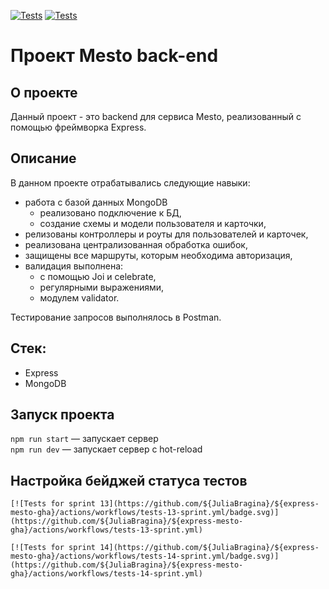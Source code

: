 [![Tests](https://github.com/yandex-praktikum/express-mesto-gha/actions/workflows/tests-13-sprint.yml/badge.svg)](https://github.com/yandex-praktikum/express-mesto-gha/actions/workflows/tests-13-sprint.yml) [![Tests](https://github.com/yandex-praktikum/express-mesto-gha/actions/workflows/tests-14-sprint.yml/badge.svg)](https://github.com/yandex-praktikum/express-mesto-gha/actions/workflows/tests-14-sprint.yml)

# Проект Mesto back-end

## О проекте

Данный проект - это backend для сервиса Mesto, реализованный с помощью фреймворка Express.

## Описание

В данном проекте отрабатывались следующие навыки: 
- работа с базой данных MongoDB
  - реализовано подключение к БД,
  - создание схемы и модели пользователя и карточки, 
- релизованы контроллеры и роуты для пользователей и карточек, 
- реализована централизованная обработка ошибок,
- защищены все маршруты, которым необходима авторизация,
- валидация выполнена:
  - с помощью Joi и celebrate,
  - регулярными выражениями,
  - модулем validator.

Тестирование запросов выполнялось в Postman.

## Стек: 

- Express
- MongoDB

## Запуск проекта

`npm run start` — запускает сервер   
`npm run dev` — запускает сервер с hot-reload

## Настройка бейджей статуса тестов
```
[![Tests for sprint 13](https://github.com/${JuliaBragina}/${express-mesto-gha}/actions/workflows/tests-13-sprint.yml/badge.svg)](https://github.com/${JuliaBragina}/${express-mesto-gha}/actions/workflows/tests-13-sprint.yml) 

[![Tests for sprint 14](https://github.com/${JuliaBragina}/${express-mesto-gha}/actions/workflows/tests-14-sprint.yml/badge.svg)](https://github.com/${JuliaBragina}/${express-mesto-gha}/actions/workflows/tests-14-sprint.yml)
```
